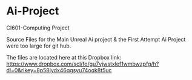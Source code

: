 # Ai-Project
CI601-Computing Project

Source Files for the Main Unreal Ai project & the First Attempt Ai Project were too large for git hub.

The files are located here at this Dropbox link: https://www.dropbox.com/scl/fo/gu7vjwstxlef1wmbwzpfg/h?dl=0&rlkey=8p58lydx46qgsyu74oqk8t5uc 
